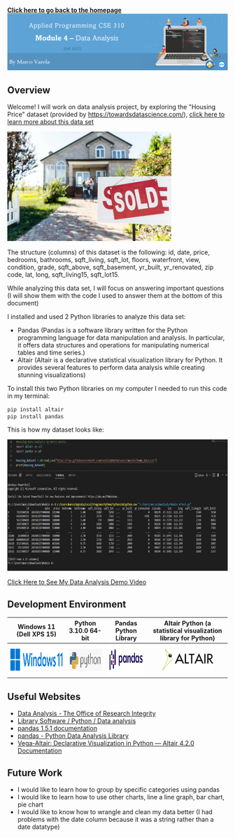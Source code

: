 **[Click here to go back to the homepage](https://github.com/MarcoAntonioVarela/310_fall_2022)**
![Banner Module 3](../Images/Module4_Banner.png) 
## Overview
Welcome! I will work on data analysis project, by exploring  the "Housing Price" dataset (provided by https://towardsdatascience.com/), [click here to learn more about this data set](https://raw.githubusercontent.com/rashida048/Datasets/master/home_data.csv)

<img src="../Images/housing.jpg" height="250" weight = "150" /> 

The structure (columns) of this dataset is the following:
id, date, price, bedrooms, bathrooms, sqft_living, sqft_lot, floors, waterfront, view, condition, grade, sqft_above, sqft_basement, yr_built, yr_renovated, zip code, lat, long, sqft_living15, sqft_lot15.


While analyzing this data set, I will focus on answering important questions (I will show them with the code I used to answer them at the bottom of this document)


I installed and used 2 Python libraries to analyze this data set:
* Pandas (Pandas is a software library written for the Python programming language for data manipulation and analysis. In particular, it offers data structures and operations for manipulating numerical tables and time series.)
* Altair (Altair is a declarative statistical visualization library for Python. It provides several features to perform data analysis while creating stunning visualizations)

To install this two Python libraries on my computer I needed to run this code in my terminal:

```
pip install altair
pip install pandas
```



This is how my dataset looks like:

<img src="../Images/housing_dataset.jpg" height="300" weight = "200" /> 



[Click Here to See My Data Analysis Demo Video]()


## Development Environment

 
Windows 11 (Dell XPS 15) |Python 3.10.0 64-bit     |   Pandas Python Library  | Altair Python (a statistical visualization library for Python)|
:-----------------------:|:-----------------------:|:-----------------------: |:-----------------------: |
<img src="../Images/logo_windows.png" height="50" weight = "50" /> |<img src="../Images/logo_python.png" height="50" weight = "50" /> | <img src="../Images/logo_pandas.png" height="70" weight = "100" /> | <img src="../Images/logo_altair.png" height="50" weight = "50" />|


## Useful Websites

* [Data Analysis - The Office of Research Integrity](https://ori.hhs.gov/education/products/n_illinois_u/datamanagement/datopic.html)
* [Library Software / Python / Data analysis](https://www.simplilearn.com/top-python-libraries-for-data-science-article)
* [pandas 1.5.1 documentation](https://pandas.pydata.org/docs/)
* [pandas - Python Data Analysis Library](https://pandas.pydata.org/)
* [Vega-Altair: Declarative Visualization in Python — Altair 4.2.0 Documentation](https://altair-viz.github.io/)

## Future Work

* I would like to learn how to group by specific categories using pandas
* I would like to learn how to use other charts, line a line graph, bar chart, pie chart
* I would like to know how to wrangle and clean my data better (I had problems with the date column because it was a string rather than a date datatype)

